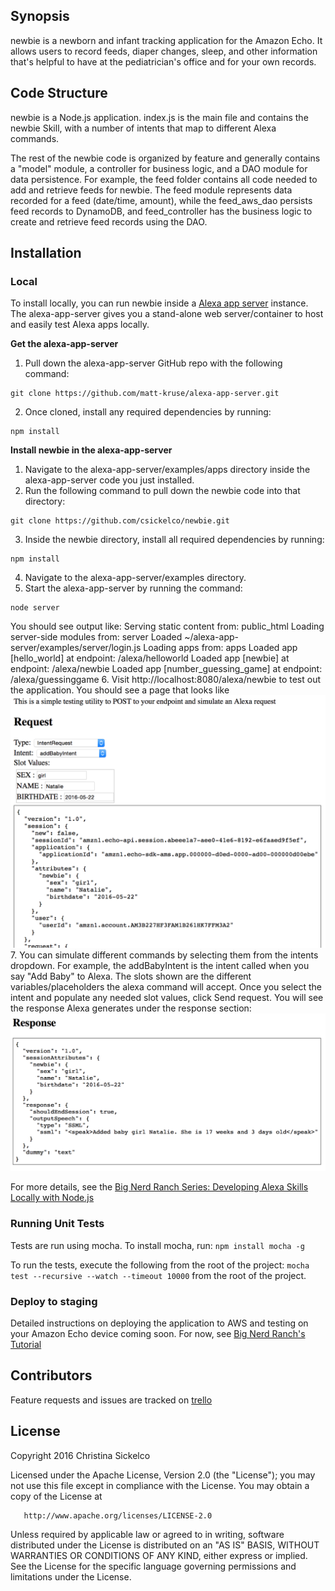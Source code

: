 ## Synopsis

newbie is a newborn and infant tracking application for the Amazon Echo. It allows users to record feeds, diaper changes, sleep, and other information that's helpful to have at the pediatrician's office and for your own records.

## Code Structure

newbie is a Node.js application. index.js is the main file and contains the newbie Skill, with a number of intents that map to different Alexa commands. 

The rest of the newbie code is organized by feature and generally contains a "model" module, a controller for business logic, and a DAO module for data persistence. For example, the feed folder contains all code needed to add and retrieve feeds for newbie. The feed module represents data recorded for a feed (date/time, amount), while the feed_aws_dao persists feed records to DynamoDB, and feed_controller has the business logic to create and retrieve feed records using the DAO.

## Installation

### Local 

To install locally, you can run newbie inside a [Alexa app server](https://www.npmjs.com/package/alexa-app-server) instance. The alexa-app-server gives you a stand-alone web server/container to host and easily test Alexa apps locally.

**Get the alexa-app-server**

1. Pull down the alexa-app-server GitHub repo with the following command:
```
git clone https://github.com/matt-kruse/alexa-app-server.git
``` 
2. Once cloned, install any required dependencies by running:
```
npm install
```

**Install newbie in the alexa-app-server**

1. Navigate to the alexa-app-server/examples/apps directory inside the alexa-app-server code you just installed.
2. Run the following command to pull down the newbie code into that directory:
```
git clone https://github.com/csickelco/newbie.git
``` 
3. Inside the newbie directory, install all required dependencies by running:
```
npm install
``` 
4. Navigate to the alexa-app-server/examples directory.
5. Start the alexa-app-server by running the command:
```
node server
```
You should see output like:
Serving static content from: public_html
Loading server-side modules from: server
   Loaded ~/alexa-app-server/examples/server/login.js
Loading apps from: apps
   Loaded app [hello_world] at endpoint: /alexa/helloworld
   Loaded app [newbie] at endpoint: /alexa/newbie
   Loaded app [number_guessing_game] at endpoint: /alexa/guessinggame
6. Visit http://localhost:8080/alexa/newbie to test out the application.
You should see a page that looks like ![this](./alexa-app-server.png?raw=true "Newbie in Alexa App Server")
7. You can simulate different commands by selecting them from the intents dropdown. For example, the
addBabyIntent is the intent called when you say "Add Baby" to Alexa. The slots shown are the different
variables/placeholders the alexa command will accept. Once you select the intent and populate any
needed slot values, click Send request. You will see the response Alexa generates under the response section:
![response](./alexa-app-server-response.png?raw=true "Newbie Response in Alexa App Server")

For more details, see the [Big Nerd Ranch Series: Developing Alexa Skills Locally with Node.js](https://developer.amazon.com/public/community/post/Tx1BIPOTYRL82PV/Big-Nerd-Ranch-Series-Developing-Alexa-Skills-Locally-with-Node-js-Implementing)

### Running Unit Tests
Tests are run using mocha. To install mocha, run:
```npm install mocha -g```

To run the tests, execute the following from the root of the project:
```mocha test --recursive --watch --timeout 10000``` from the root of the project. 

### Deploy to staging

Detailed instructions on deploying the application to AWS and testing on your Amazon Echo device coming soon. For now, see [Big Nerd Ranch's Tutorial](https://developer.amazon.com/public/community/post/Tx2LL8LQWN9T33O/Big-Nerd-Ranch-Series-Developing-Alexa-Skills-Locally-with-Node-js-Deploying-You)

## Contributors

Feature requests and issues are tracked on [trello](https://trello.com/b/8m6eYU5T/newbie)

## License

Copyright 2016 Christina Sickelco

   Licensed under the Apache License, Version 2.0 (the "License");
   you may not use this file except in compliance with the License.
   You may obtain a copy of the License at

       http://www.apache.org/licenses/LICENSE-2.0

   Unless required by applicable law or agreed to in writing, software
   distributed under the License is distributed on an "AS IS" BASIS,
   WITHOUT WARRANTIES OR CONDITIONS OF ANY KIND, either express or implied.
   See the License for the specific language governing permissions and
   limitations under the License.